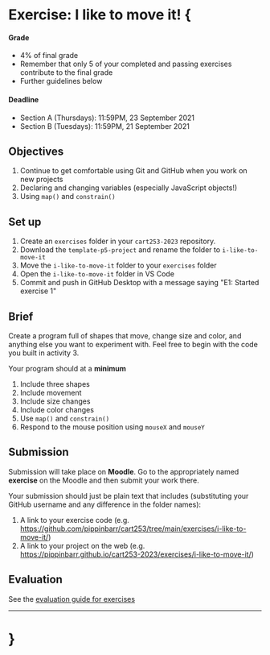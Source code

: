 # Exercise: I like to move it! {

#### Grade

- 4% of final grade
- Remember that only 5 of your completed and passing exercises contribute to the final grade
- Further guidelines below

#### Deadline

- Section A (Thursdays): 11:59PM, 23 September 2021
- Section B (Tuesdays): 11:59PM, 21 September 2021

## Objectives

1. Continue to get comfortable using Git and GitHub when you work on new projects
2. Declaring and changing variables (especially JavaScript objects!)
3. Using `map()` and `constrain()`

## Set up

1. Create an `exercises` folder in your `cart253-2023` repository.
2. Download the `template-p5-project` and rename the folder to `i-like-to-move-it`
3. Move the `i-like-to-move-it` folder to your `exercises` folder
4. Open the `i-like-to-move-it` folder in VS Code
5. Commit and push in GitHub Desktop with a message saying "E1: Started exercise 1"

## Brief

Create a program full of shapes that move, change size and color, and anything else you want to experiment with. Feel free to begin with the code you built in activity 3.

Your program should at a **minimum**

1. Include three shapes
2. Include movement
3. Include size changes
4. Include color changes
5. Use `map()` and `constrain()`
6. Respond to the mouse position using `mouseX` and `mouseY`

## Submission

Submission will take place on **Moodle**. Go to the appropriately named **exercise** on the Moodle and then submit your work there.

Your submission should just be plain text that includes (substituting your GitHub username and any difference in the folder names):

1. A link to your exercise code (e.g. <https://github.com/pippinbarr/cart253/tree/main/exercises/i-like-to-move-it/>)
2. A link to your project on the web (e.g. <https://pippinbarr.github.io/cart253-2023/exercises/i-like-to-move-it/>)

## Evaluation

See the [evaluation guide for exercises](../evaluation-guide/)

---

# }
